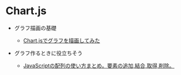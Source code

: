 # Chart.js

- グラフ描画の基礎
    - [Chart.jsでグラフを描画してみた](https://qiita.com/Haruka-Ogawa/items/59facd24f2a8bdb6d369)

- グラフ作るときに役立ちそう
    - [JavaScriptの配列の使い方まとめ。要素の追加,結合,取得,削除。](https://qiita.com/takeharu/items/d75f96f81ff83680013f)
